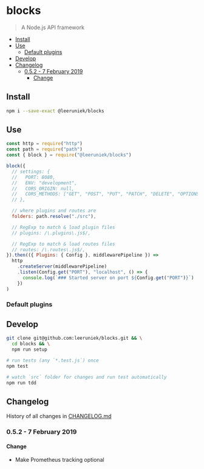 <!-- markdownlint-disable line-length -->

# blocks

> A Node.js API framework


<!-- vim-markdown-toc GFM -->

* [Install](#install)
* [Use](#use)
  * [Default plugins](#default-plugins)
* [Develop](#develop)
* [Changelog](#changelog)
  * [0.5.2 - 7 February 2019](#052---7-february-2019)
    * [Change](#change)

<!-- vim-markdown-toc -->

## Install

```bash
npm i --save-exact @leeruniek/blocks
```

## Use

```javascript
const http = require("http")
const path = require("path")
const { block } = require("@leeruniek/blocks")

block({
  // settings: {
  //   PORT: 8080,
  //   ENV: "development",
  //   CORS_ORIGIN: null,
  //   CORS_METHODS: ["GET", "POST", "PUT", "PATCH", "DELETE", "OPTIONS"],
  // },

  // where plugins and routes are
  folders: path.resolve("./src"),

  // RegExp to match & load plugin files 
  // plugins: /\.plugins\.js$/,

  // RegExp to match & load routes files 
  // routes: /\.routes\.js$/,
}).then(({ Plugins: { Config }, middlewarePipeline }) =>
  http
    .createServer(middlewarePipeline)
    .listen(Config.get("PORT"), "localhost", () => {
      console.log(`### Started server on port ${Config.get("PORT")}`)
    })
)
```

### Default plugins

## Develop

```bash
git clone git@github.com:leeruniek/blocks.git && \
  cd blocks && \
  npm run setup

# run tests (any `*.test.js`) once
npm test

# watch `src` folder for changes and run test automatically
npm run tdd
```

## Changelog

History of all changes in [CHANGELOG.md](/CHANGELOG.md)

### 0.5.2 - 7 February 2019

#### Change

- Make Prometheus tracking optional 
